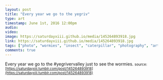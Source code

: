 ```yaml
---
layout: post
title: "Every year we go to the yegriv"
type: art
timestamp: June 1st, 2016 12:00pm
audio: 
video: 
image: https://saturdayxiii.github.io/media/145264893918.jpg
link: https://saturdayxiii.github.io/media/145264893918.jpg
tags: ["photo", "wormies", "insect", "caterpillar", "photography", "art"]
comments: true
---
```

Every year we go to the #yegrivervalley just to see the wormies.
<small>source: [https://saturdayxiii.tumblr.com/post/145264893918](https://saturdayxiii.tumblr.com/post/145264893918)</small>